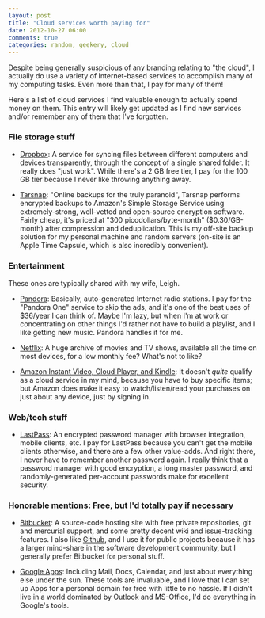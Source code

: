 ```yaml
---
layout: post
title: "Cloud services worth paying for"
date: 2012-10-27 06:00
comments: true
categories: random, geekery, cloud
---
```


Despite being generally suspicious of any branding relating to "the cloud", I actually do use
a variety of Internet-based services to accomplish many of my computing tasks. Even more than
that, I pay for many of them!

Here's a list of cloud services I find valuable enough to actually spend money on them. This
entry will likely get updated as I find new services and/or remember any of them 
that I've forgotten.

### File storage stuff ###

* [Dropbox](http://www.dropbox.com/): A service for syncing files between different computers
and devices transparently, through the concept of a single shared folder. It really does
"just work". While there's a 2 GB free tier, I pay for the 100 GB tier because I never like throwing
anything away.

* [Tarsnap](http://www.tarsnap.com/): "Online backups for the truly paranoid", Tarsnap 
performs encrypted backups to Amazon's Simple Storage Service using extremely-strong, 
well-vetted and open-source encryption software. Fairly cheap, it's priced at 
"300 picodollars/byte-month" ($0.30/GB-month) after compression and deduplication.
This is my off-site backup solution for my personal machine and random servers (on-site is
an Apple Time Capsule, which is also incredibly convenient).

### Entertainment ###

These ones are typically shared with my wife, Leigh.

* [Pandora](http://www.pandora.com/): Basically, auto-generated Internet radio stations.
I pay for the "Pandora One" service to skip the ads, and it's one of the best uses of $36/year
I can think of. Maybe I'm lazy, but when I'm at work or concentrating on other things I'd rather
not have to build a playlist, and I like getting new music. Pandora handles it for me.

* [Netflix](http://www.netflix.com/): A huge archive of movies and TV shows, available 
all the time on most devices, for a low monthly fee? What's not to like?

* [Amazon Instant Video, Cloud Player, and Kindle](http://www.amazon.com): It doesn't
*quite* qualify as a cloud service in my mind, because you have to buy specific items;
but Amazon does make it easy to watch/listen/read your purchases on just about
any device, just by signing in.

### Web/tech stuff ###

* [LastPass](http://www.lastpass.com/): An encrypted password manager with browser integration, mobile
clients, etc. I pay for LastPass because you can't get the mobile clients otherwise, and there are a 
few other value-adds. And right there, I never have to remember another password again. I really think
that a password manager with good encryption, a long master password, and randomly-generated per-account
passwords make for excellent security.

### Honorable mentions: Free, but I'd totally pay if necessary ###

* [Bitbucket](http://www.bitbucket.org): A source-code hosting site with free private repositories,
git and mercurial support, and some pretty decent wiki and issue-tracking features. I also like
[Github](http://www.github.com/), and I use it for public projects because it has a larger
mind-share in the software development community, but I generally prefer Bitbucket for personal
stuff.

* [Google Apps](http://www.google.com/): Including Mail, Docs, Calendar, and just about
everything else under the sun. These tools are invaluable, and I love that I can set up Apps
for a personal domain for free with little to no hassle. If I didn't live in a world
dominated by Outlook and MS-Office, I'd do everything in Google's tools.
